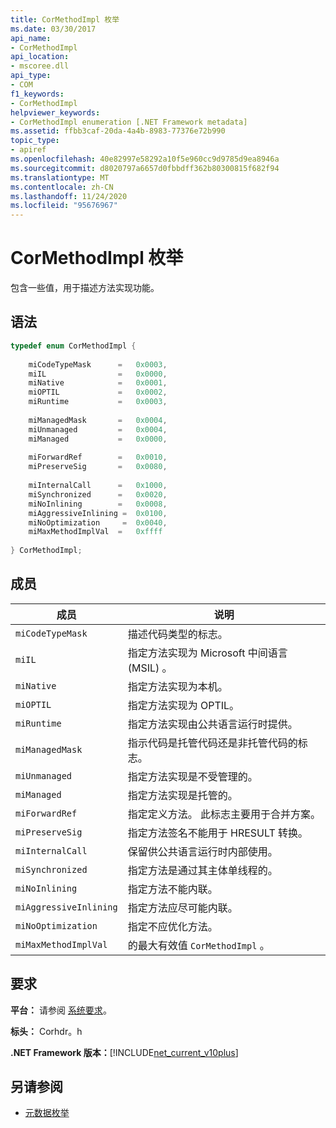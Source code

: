 ```yaml
---
title: CorMethodImpl 枚举
ms.date: 03/30/2017
api_name:
- CorMethodImpl
api_location:
- mscoree.dll
api_type:
- COM
f1_keywords:
- CorMethodImpl
helpviewer_keywords:
- CorMethodImpl enumeration [.NET Framework metadata]
ms.assetid: ffbb3caf-20da-4a4b-8983-77376e72b990
topic_type:
- apiref
ms.openlocfilehash: 40e82997e58292a10f5e960cc9d9785d9ea8946a
ms.sourcegitcommit: d8020797a6657d0fbbdff362b80300815f682f94
ms.translationtype: MT
ms.contentlocale: zh-CN
ms.lasthandoff: 11/24/2020
ms.locfileid: "95676967"
---
```

# <a name="cormethodimpl-enumeration"></a>CorMethodImpl 枚举

包含一些值，用于描述方法实现功能。  
  
## <a name="syntax"></a>语法  
  
```cpp  
typedef enum CorMethodImpl {  
  
    miCodeTypeMask      =   0x0003,  
    miIL                =   0x0000,  
    miNative            =   0x0001,  
    miOPTIL             =   0x0002,  
    miRuntime           =   0x0003,  
  
    miManagedMask       =   0x0004,  
    miUnmanaged         =   0x0004,  
    miManaged           =   0x0000,  
  
    miForwardRef        =   0x0010,  
    miPreserveSig       =   0x0080,  
  
    miInternalCall      =   0x1000,  
    miSynchronized      =   0x0020,  
    miNoInlining        =   0x0008,  
    miAggressiveInlining =  0x0100,  
    miNoOptimization     =  0x0040,  
    miMaxMethodImplVal  =   0xffff  
  
} CorMethodImpl;  
```  
  
## <a name="members"></a>成员  
  
|成员|说明|  
|------------|-----------------|  
|`miCodeTypeMask`|描述代码类型的标志。|  
|`miIL`|指定方法实现为 Microsoft 中间语言 (MSIL) 。|  
|`miNative`|指定方法实现为本机。|  
|`miOPTIL`|指定方法实现为 OPTIL。|  
|`miRuntime`|指定方法实现由公共语言运行时提供。|  
|`miManagedMask`|指示代码是托管代码还是非托管代码的标志。|  
|`miUnmanaged`|指定方法实现是不受管理的。|  
|`miManaged`|指定方法实现是托管的。|  
|`miForwardRef`|指定定义方法。 此标志主要用于合并方案。|  
|`miPreserveSig`|指定方法签名不能用于 HRESULT 转换。|  
|`miInternalCall`|保留供公共语言运行时内部使用。|  
|`miSynchronized`|指定方法是通过其主体单线程的。|  
|`miNoInlining`|指定方法不能内联。|  
|`miAggressiveInlining`|指定方法应尽可能内联。|  
|`miNoOptimization`|指定不应优化方法。|  
|`miMaxMethodImplVal`|的最大有效值 `CorMethodImpl` 。|  
  
## <a name="requirements"></a>要求  

 **平台：** 请参阅 [系统要求](../../get-started/system-requirements.md)。  
  
 **标头：** Corhdr。h  
  
 **.NET Framework 版本：**[!INCLUDE[net_current_v10plus](../../../../includes/net-current-v10plus-md.md)]  
  
## <a name="see-also"></a>另请参阅

- [元数据枚举](metadata-enumerations.md)
